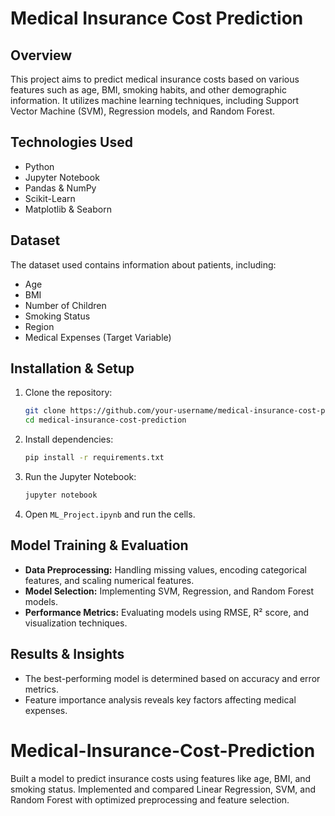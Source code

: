 # Medical Insurance Cost Prediction

## Overview
This project aims to predict medical insurance costs based on various features such as age, BMI, smoking habits, and other demographic information. It utilizes machine learning techniques, including Support Vector Machine (SVM), Regression models, and Random Forest.

## Technologies Used
- Python
- Jupyter Notebook
- Pandas & NumPy
- Scikit-Learn
- Matplotlib & Seaborn

## Dataset
The dataset used contains information about patients, including:
- Age
- BMI
- Number of Children
- Smoking Status
- Region
- Medical Expenses (Target Variable)

## Installation & Setup
1. Clone the repository:
   ```bash
   git clone https://github.com/your-username/medical-insurance-cost-prediction.git
   cd medical-insurance-cost-prediction
   ```
2. Install dependencies:
   ```bash
   pip install -r requirements.txt
   ```
3. Run the Jupyter Notebook:
   ```bash
   jupyter notebook
   ```
4. Open `ML_Project.ipynb` and run the cells.

## Model Training & Evaluation
- **Data Preprocessing:** Handling missing values, encoding categorical features, and scaling numerical features.
- **Model Selection:** Implementing SVM, Regression, and Random Forest models.
- **Performance Metrics:** Evaluating models using RMSE, R² score, and visualization techniques.

## Results & Insights
- The best-performing model is determined based on accuracy and error metrics.
- Feature importance analysis reveals key factors affecting medical expenses.


# Medical-Insurance-Cost-Prediction
Built a model to predict insurance costs using features like age, BMI, and smoking status. Implemented and compared Linear Regression, SVM, and Random Forest with optimized preprocessing and feature selection.
